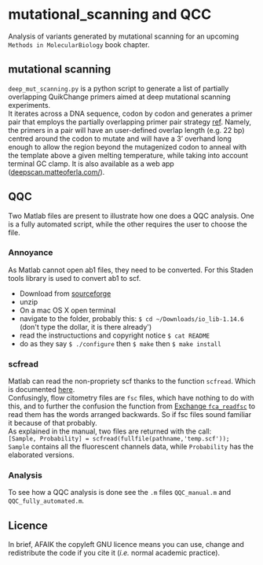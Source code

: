 # mutational_scanning and QCC
Analysis of variants generated by mutational scanning for an upcoming `Methods in MolecularBiology` book chapter.

## mutational scanning
`deep_mut_scanning.py` is a python script to generate a list of partially overlapping QuikChange primers aimed at deep mutational scanning experiments.     
It iterates across a DNA sequence, codon by codon and generates a primer pair that employs the partially overlapping primer pair strategy [ref](http://nar.oxfordjournals.org/content/43/2/e12/F3.expansion.html). Namely, the primers in a pair will have an user-defined overlap length (e.g. 22 bp) centred around the codon to mutate and will have a 3’ overhand long enough to allow the region beyond the mutagenized codon to anneal with the template above a given melting temperature, while taking into account terminal GC clamp. It is also available as a web app ([deepscan.matteoferla.com/](http://deepscan.matteoferla.com/)).

## QQC
Two Matlab files are present to illustrate how one does a QQC analysis.
One is a fully automated script, while the other requires the user to choose the file.
### Annoyance
As Matlab cannot open ab1 files, they need to be converted. For this Staden tools library is used to convert ab1 to scf.    
* Download from [sourceforge](https://sourceforge.net/projects/staden/files/)
* unzip
* On a mac OS X open terminal
* navigate to the folder, probably this: `$ cd ~/Downloads/io_lib-1.14.6` (don't type the dollar, it is there already')
* read the instructuctions and copyright notice `$ cat README`
* do as they say `$ ./configure` then `$ make` then `$ make install`
### scfread
Matlab can read the non-propriety scf thanks to the function `scfread`. Which is documented [here](https://uk.mathworks.com/help/bioinfo/ref/scfread.html).    
Confusingly, flow citometry files are `fsc` files, which have nothing to do with this, and to further the confusion the function from [Exchange `fca_readfsc`](http://uk.mathworks.com/matlabcentral/fileexchange/9608-fcs-data-reader) to read them has the words arranged backwards. So if fsc files sound familiar it because of that probably.    
As explained in the manual, two files are returned with the call:   
`[Sample, Probability] = scfread(fullfile(pathname,'temp.scf'));`    
`Sample` contains all the fluorescent channels data, while `Probability` has the elaborated versions.
### Analysis
To see how a QQC analysis is done see the `.m` files `QQC_manual.m` and `QQC_fully_automated.m`.

## Licence
In brief, AFAIK the copyleft GNU licence means you can use, change and redistribute the code if you cite it (_i.e._ normal academic practice).


